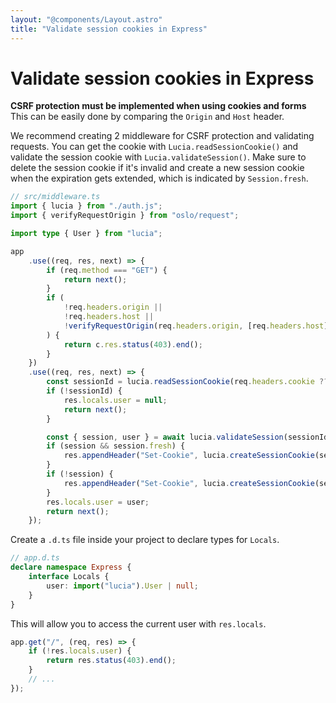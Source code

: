 ```yaml
---
layout: "@components/Layout.astro"
title: "Validate session cookies in Express"
---
```


# Validate session cookies in Express

**CSRF protection must be implemented when using cookies and forms** This can be easily done by comparing the `Origin` and `Host` header.

We recommend creating 2 middleware for CSRF protection and validating requests. You can get the cookie with `Lucia.readSessionCookie()` and validate the session cookie with `Lucia.validateSession()`. Make sure to delete the session cookie if it's invalid and create a new session cookie when the expiration gets extended, which is indicated by `Session.fresh`.

```ts
// src/middleware.ts
import { lucia } from "./auth.js";
import { verifyRequestOrigin } from "oslo/request";

import type { User } from "lucia";

app
	.use((req, res, next) => {
		if (req.method === "GET") {
			return next();
		}
		if (
			!req.headers.origin ||
			!req.headers.host ||
			!verifyRequestOrigin(req.headers.origin, [req.headers.host])
		) {
			return c.res.status(403).end();
		}
	})
	.use((req, res, next) => {
		const sessionId = lucia.readSessionCookie(req.headers.cookie ?? "");
		if (!sessionId) {
			res.locals.user = null;
			return next();
		}

		const { session, user } = await lucia.validateSession(sessionId);
		if (session && session.fresh) {
			res.appendHeader("Set-Cookie", lucia.createSessionCookie(session.id).serialize());
		}
		if (!session) {
			res.appendHeader("Set-Cookie", lucia.createSessionCookie(session.id).serialize());
		}
		res.locals.user = user;
		return next();
	});
```

Create a `.d.ts` file inside your project to declare types for `Locals`.

```ts
// app.d.ts
declare namespace Express {
	interface Locals {
		user: import("lucia").User | null;
	}
}
```

This will allow you to access the current user with `res.locals`.

```ts
app.get("/", (req, res) => {
	if (!res.locals.user) {
		return res.status(403).end();
	}
	// ...
});
```
